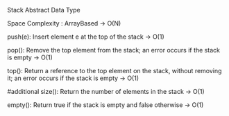 Stack Abstract Data Type

Space Complexity : ArrayBased -> O(N)

push(e): Insert element e at the top of the stack -> O(1)

pop(): Remove the top element from the stack; an error occurs if the stack is empty -> O(1)

top(): Return a reference to the top element on the stack, without removing it; an error occurs if the stack is empty -> O(1)

#additional
size(): Return the number of elements in the stack	-> O(1)

empty(): Return true if the stack is empty and false otherwise	-> O(1)

